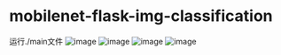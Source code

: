﻿# mobilenet-flask-img-classification
 运行./main文件
 ![image](https://github.com/zhangbeibei00/mobilenet-flask-img-classification/assets/74236580/a3f2e947-7214-4efb-88b1-c4bd57ac0ff3)
![image](https://github.com/zhangbeibei00/mobilenet-flask-img-classification/assets/74236580/d7bbe9e2-b003-44f4-be2a-8cdc9c912f8d)
![image](https://github.com/zhangbeibei00/mobilenet-flask-img-classification/assets/74236580/7bf21e3b-5108-4014-8e9a-cc1f1147981b)
![image](https://github.com/zhangbeibei00/mobilenet-flask-img-classification/assets/74236580/093e7fe6-533d-4cc7-9551-02e9a6c9c9af)


